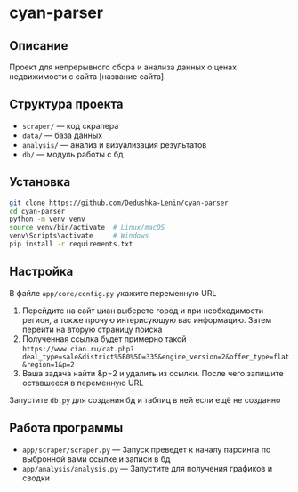 # cyan-parser

## Описание
Проект для непрерывного сбора и анализа данных о ценах недвижимости с сайта [название сайта].

## Структура проекта
- `scraper/` — код скрапера
- `data/` — база данных
- `analysis/` — анализ и визуализация результатов
- `db/` — модуль работы с бд

## Установка
```bash
git clone https://github.com/Dedushka-Lenin/cyan-parser
cd cyan-parser
python -m venv venv
source venv/bin/activate  # Linux/macOS
venv\Scripts\activate     # Windows
pip install -r requirements.txt
```

## Настройка
В файле `app/core/config.py` укажите переменную URL

1. Перейдите на сайт циан выберете город и при необходимости регион, а токже прочую интерисующую вас информацию. Затем перейти на вторую страницу поиска
2. Полученная ссылка будет примерно такой `https://www.cian.ru/cat.php?deal_type=sale&district%5B0%5D=335&engine_version=2&offer_type=flat&region=1&p=2`
3. Ваша задача найти &p=2 и удалить из ссылки. После чего запишите оставшееся в переменную URL

Запустите `db.py` для создания бд и таблиц в ней если ещё не созданно


## Работа программы 
- `app/scraper/scraper.py` — Запуск преведет к началу парсинга по выбронной вами ссылке и записи в бд
- `app/analysis/analysis.py` — Запустите для получения графиков и сводки


